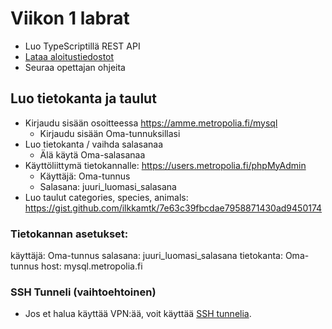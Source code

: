 # Viikon 1 labrat
- Luo TypeScriptillä REST API
- [Lataa aloitustiedostot](https://github.com/ilkkamtk/SSSF-ts-sql)
- Seuraa opettajan ohjeita

## Luo tietokanta ja taulut
- Kirjaudu sisään osoitteessa https://amme.metropolia.fi/mysql
  - Kirjaudu sisään Oma-tunnuksillasi
- Luo tietokanta / vaihda salasanaa
  - Älä käytä Oma-salasanaa
- Käyttöliittymä tietokannalle: https://users.metropolia.fi/phpMyAdmin
  - Käyttäjä: Oma-tunnus
  - Salasana: juuri_luomasi_salasana
- Luo taulut categories, species, animals: https://gist.github.com/ilkkamtk/7e63c39fbcdae7958871430ad9450174

### Tietokannan asetukset:
käyttäjä: Oma-tunnus
salasana: juuri_luomasi_salasana
tietokanta: Oma-tunnus
host: mysql.metropolia.fi

### SSH Tunneli (vaihtoehtoinen)
- Jos et halua käyttää VPN:ää, voit käyttää [SSH tunnelia](tunneling.md).

